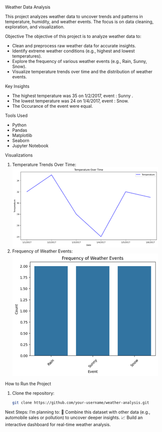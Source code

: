 Weather Data Analysis

This project analyzes weather data to uncover trends and patterns in temperature, humidity, and weather events. The focus is on data cleaning, exploration, and visualization.


Objective
The objective of this project is to analyze weather data to:
- Clean and preprocess raw weather data for accurate insights.
- Identify extreme weather conditions (e.g., highest and lowest temperatures).
- Explore the frequency of various weather events (e.g., Rain, Sunny, Snow).
- Visualize temperature trends over time and the distribution of weather events.

Key Insights
- The highest temperature was 35 on 1/2/2017, event : Sunny .
- The lowest temperature was 24 on 1/4/2017, event : Snow.
- The Occurance of the event were equal.

Tools Used
- Python
- Pandas
- Matplotlib
- Seaborn
- Jupyter Notebook

Visualizations
1. Temperature Trends Over Time:
   ![Temperature Trends](images/temperature_trends.png)
2. Frequency of Weather Events:
   ![Event Frequency](images/event_frequency.png)

How to Run the Project
1. Clone the repository:
   ```bash
   git clone https://github.com/your-username/weather-analysis.git

Next Steps:
I’m planning to: 🔗 Combine this dataset with other data (e.g., automobile sales or pollution) to uncover deeper insights.
📈 Build an interactive dashboard for real-time weather analysis.
